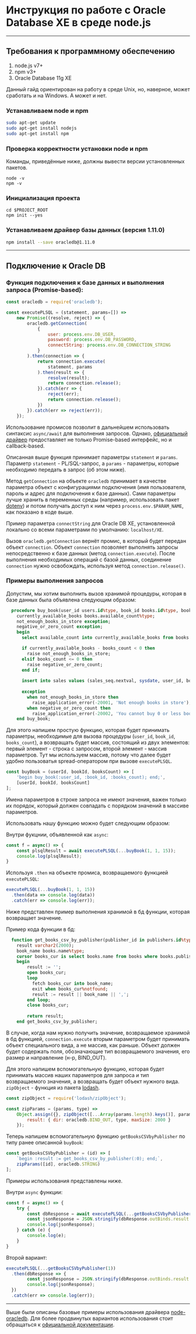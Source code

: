 # Инструкция по работе с Oracle Database XE в среде node.js

------------------

## Требования к программному обеспечению

1. node.js v7+
2. npm v3+
3. Oracle Database 11g XE

Данный гайд ориентирован на работу в среде Unix, но, наверное, может сработать и на Windows. А может и нет.

### Устанавливаем node и npm

```bash
sudo apt-get update
sudo apt-get install nodejs
sudo apt-get install npm
```

### Проверка корректности установки node и npm

Команды, приведённые ниже, должны вывести версии установленных пакетов.

```
node -v
npm -v
```

### Инициализация проекта

```
cd $PROJECT_ROOT
npm init --yes
```

### Устанавливаем драйвер базы данных (версия 1.11.0)

```bash
npm install --save oracledb@1.11.0
```

-----------------

## Подключение к Oracle DB

### Функция подключения к базе данных и выполнения запроса (Promise-based):

```javascript
const oracledb = require('oracledb');

const executePLSQL = (statement, params=[]) =>
    new Promise((resolve, reject) => {
        oracledb.getConnection(
            {
                user: process.env.DB_USER,
                password: process.env.DB_PASSWORD,
                connectString: process.env.DB_CONNECTION_STRING
            }
        ).then(connection => {
            return connection.execute(
                statement, params
            ).then(result => {
                resolve(result);
                return connection.release();
            }).catch(err => {
                reject(err);
                return connection.release();
            })
        }).catch(err => reject(err));
    });
```

Использование промисов позволит в дальнейшем использовать синтаксис `async/await` для выполнения запросов. Однако, [официальный драйвер](https://github.com/oracle/node-oracledb) предоставляет не только Promise-based интерфейс, но и callback-based.

Описанная выше функция принимает параметры `statement` и `params`. Параметр `statement` - PL/SQL-запрос, а `params` - параметры, которые необходимо передать в запрос (об этом ниже).

Метод `getConnection` на объекте `oracledb` принимает в качестве параметра объект с конфигурациями подключения (имя пользователя, пароль и адрес для подключения к базе данных). Сами параметры лучше хранить в переменных среды (например, использовать пакет [dotenv](https://github.com/motdotla/dotenv)) и потом получать доступ к ним через `process.env.$PARAM_NAME`, как показано в коде выше.

Пример параметра `connectString` для Oracle DB XE, установленной локально со всеми параметрами по умолчанию: `localhost/XE`.

Вызов `oracledb.getConnection` вернёт промис, в который будет передан объект `connection`. Объект `connection` позволяет выполнять запросы непосредственно к базе данных (метод `connection.execute`). После выполнения необходимых операций с базой данных, соединение `connection` нужно освобождать, используя метод `connection.release()`.

### Примеры выполнения запросов

Допустим, мы хотим выполнить вызов хранимой процедуры, которая в базе данных была объявлена следующим образом:

```sql
  procedure buy_book(user_id users.id%type, book_id books.id%type, books_count books.available_count%type) is
    currently_available_books books.available_count%type;
    not_enough_books_in_store exception;
    negative_or_zero_count exception;
    begin
      select available_count into currently_available_books from books where id = book_id;

      if currently_available_books - books_count < 0 then
        raise not_enough_books_in_store;
      elsif books_count <= 0 then
        raise negative_or_zero_count;
      end if;
      
      insert into sales values (sales_seq.nextval, sysdate, user_id, book_id, books_count);
      
      exception
        when not_enough_books_in_store then
          raise_application_error(-20001, 'Not enough books in store');
        when negative_or_zero_count then
          raise_application_error(-20002, 'You cannot buy 0 or less books');
    end buy_book;
```

Для этого напишем простую функцию, которая будет принимать параметры, необходимые для вызова процедуры (`user_id`, `book_id`, `books_count`), а возвращать будет массив, состоящий из двух элементов: первый элемент - строка с запросом, второй элемент - массив параметров. Тут мы используем массив, потому что далее будет удобно пользоватья spread-оператором при вызове `executePLSQL`.

```javascript
const buyBook = (userId, bookId, booksCount) => [
    'begin buy_book(:user_id, :book_id, :books_count); end;',
    [userId, bookId, booksCount]
];
```

Имена параметров в строке запроса не имеют значения, важен только их порядок, который должен совпадать с порядком значений в массиве параметров.

Использовать нашу функцию можно будет следующим образом:

Внутри фукцнии, объявленной как `async`:

```javascript
const f = async() => {
    const plsqlResult = await executePLSQL(...buyBook(1, 1, 15));
    console.log(plsqlResult);
}
```

Используя `.then` на объекте промиса, возвращаемого функцией `executePLSQL`:

```javascript
executePLSQL(...buyBook(1, 1, 15))
  .then(data => console.log(data))
  .catch(err => console.log(err));
```

Ниже представлен пример выполнения хранимой в бд функции, которая возвращает значение.

Пример кода функции в бд:

```sql
  function get_books_csv_by_publisher(publisher_id in publishers.id%type) return varchar2 as
    result varchar2(2000);
    book_name books.name%type;
    cursor books_cur is select books.name from books where books.publisher_id = publisher_id;
    begin
        result := '';
        open books_cur;
        loop
          fetch books_cur into book_name;
          exit when books_cur%notfound;
          result := result || book_name || ',';
        end loop;
        close books_cur;
        
        return result;
    end get_books_csv_by_publisher;
```

В случае, когда нам нужно получить значение, возвращаемое хранимой в бд функцией, `connection.execute` вторым параметром будет принимать объект специального вида, а не массив, как раньше. Объект должен будет содержать поля, обозначающие тип возвращаемого значения, его размер и направление (н-р, BIND_OUT). 

Для этого напишем вспомогательную функцию, которая будет принимать массив наших параметров для запроса и тип возвращаемого значения, а возвращать будет объект нужного вида. `zipObject` - функция из пакета [lodash](https://github.com/lodash/lodash).

```javascript
const zipObject = require('lodash/zipObject');

const zipParams = (params, type) =>
    Object.assign({}, zipObject([...Array(params.length).keys()], params), {
        result: { dir: oracledb.BIND_OUT, type, maxSize: 2000 }
    });
```

Теперь напишем вспомогательную функцию `getBooksCSVbyPublisher` по типу ранее описанной `buyBook`:

```javascript
const getBooksCSVbyPublisher = (id) => [
    `begin :result := get_books_csv_by_publisher(:0); end;`,
    zipParams([id], oracledb.STRING)
];
```

Примеры использования представлены ниже.

Внутри `async` функции:

```javascript
const f = async() => {
    try {
        const dbResponse = await executePLSQL(...getBooksCSVbyPublisher(1));
        const jsonResponse = JSON.stringify(dbResponse.outBinds.result.slice(0, -1));
        console.log(jsonResponse);
    } catch (e) {
        console.log(e);
    }
}
```

Второй вариант:

```javascript
executePLSQL(...getBooksCSVbyPublisher(1))
  .then(dbResponse => {
        const jsonResponse = JSON.stringify(dbResponse.outBinds.result.slice(0, -1));
        console.log(jsonResponse);
  })
  .catch(err => console.log(err));
```

-------------------------

Выше были описаны базовые примеры использования драйвера [node-oracledb](https://github.com/oracle/node-oracledb). Для более продвинутых вариантов использования стоит обращаться к [официальной документации](https://github.com/oracle/node-oracledb/blob/master/doc/api.md).
